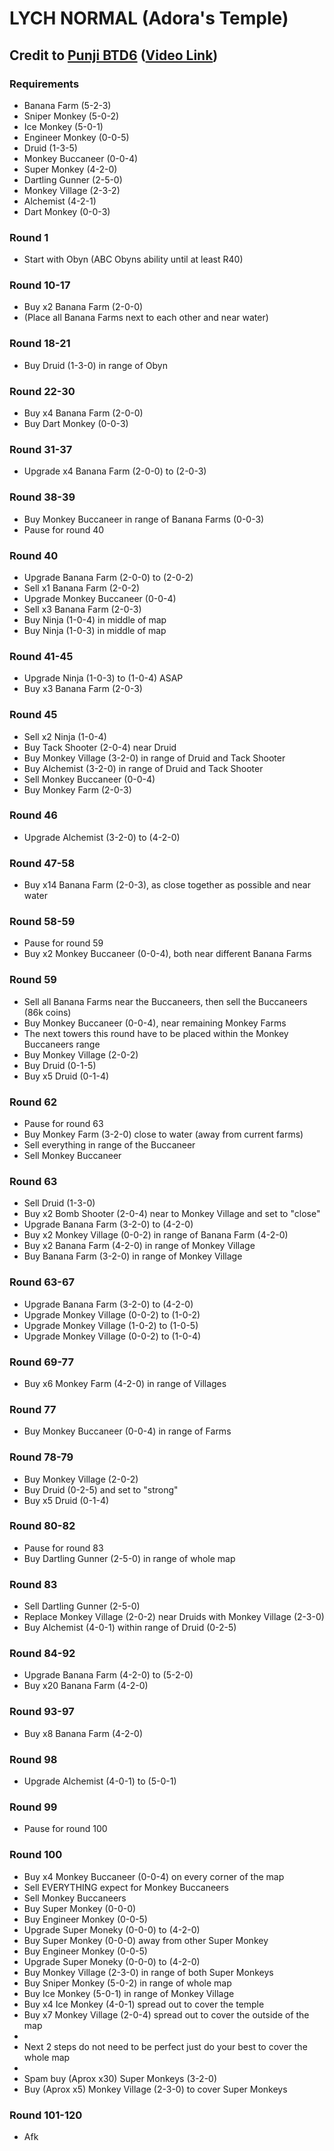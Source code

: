 # LYCH **NORMAL** (Adora's Temple)
## Credit to [Punji BTD6](https://www.youtube.com/channel/UC35sgWgGoeh8pUT-hIXsiWQ) ([Video Link](https://www.youtube.com/watch?v=q6Vl-71RbEE))

### Requirements
* Banana Farm (5-2-3)
* Sniper Monkey (5-0-2)
* Ice Monkey (5-0-1)
* Engineer Monkey (0-0-5)
* Druid (1-3-5)
* Monkey Buccaneer (0-0-4)
* Super Monkey (4-2-0)
* Dartling Gunner (2-5-0)
* Monkey Village (2-3-2)
* Alchemist (4-2-1)
* Dart Monkey (0-0-3)

### Round 1
* Start with Obyn (ABC Obyns ability until at least R40)

### Round 10-17
* Buy x2 Banana Farm (2-0-0)
* (Place all Banana Farms next to each other and near water)

### Round 18-21
* Buy Druid (1-3-0) in range of Obyn

### Round 22-30
* Buy x4 Banana Farm (2-0-0)
* Buy Dart Monkey (0-0-3)

### Round 31-37
* Upgrade x4 Banana Farm (2-0-0) to (2-0-3)

### Round 38-39
* Buy Monkey Buccaneer in range of Banana Farms (0-0-3)
* Pause for round 40

### Round 40
* Upgrade Banana Farm (2-0-0) to (2-0-2)
* Sell x1 Banana Farm (2-0-2)
* Upgrade Monkey Buccaneer (0-0-4)
* Sell x3 Banana Farm (2-0-3)
* Buy Ninja (1-0-4) in middle of map 
* Buy Ninja (1-0-3) in middle of map 

### Round 41-45
* Upgrade Ninja (1-0-3) to (1-0-4) ASAP
* Buy x3 Banana Farm (2-0-3)

### Round 45
* Sell x2 Ninja (1-0-4)
* Buy Tack Shooter (2-0-4) near Druid 
* Buy Monkey Village (3-2-0) in range of Druid and Tack Shooter
* Buy Alchemist (3-2-0) in range of Druid and Tack Shooter 
* Sell Monkey Buccaneer (0-0-4)
* Buy Monkey Farm (2-0-3)

### Round 46
* Upgrade Alchemist (3-2-0) to (4-2-0)

### Round 47-58
* Buy x14 Banana Farm (2-0-3), as close together as possible and near water

### Round 58-59
* Pause for round 59
* Buy x2 Monkey Buccaneer (0-0-4), both near different Banana Farms

### Round 59
* Sell all Banana Farms near the Buccaneers, then sell the Buccaneers (86k coins)
* Buy Monkey Buccaneer (0-0-4), near remaining Monkey Farms
* The next towers this round have to be placed within the Monkey Buccaneers range
* Buy Monkey Village (2-0-2)
* Buy Druid (0-1-5)
* Buy x5 Druid (0-1-4)

### Round 62
* Pause for round 63
* Buy Monkey Farm (3-2-0) close to water (away from current farms)
* Sell everything in range of the Buccaneer
* Sell Monkey Buccaneer

### Round 63
* Sell Druid (1-3-0)
* Buy x2 Bomb Shooter (2-0-4) near to Monkey Village and set to "close"
* Upgrade Banana Farm (3-2-0) to (4-2-0)
* Buy x2 Monkey Village (0-0-2) in range of Banana Farm (4-2-0)
* Buy x2 Banana Farm (4-2-0) in range of Monkey Village
* Buy Banana Farm (3-2-0) in range of Monkey Village

### Round 63-67
* Upgrade Banana Farm (3-2-0) to (4-2-0)
* Upgrade Monkey Village (0-0-2) to (1-0-2)
* Upgrade Monkey Village (1-0-2) to (1-0-5)
* Upgrade Monkey Village (0-0-2) to (1-0-4)

### Round 69-77
* Buy x6 Monkey Farm (4-2-0) in range of Villages

### Round 77
* Buy Monkey Buccaneer (0-0-4) in range of Farms

### Round 78-79
* Buy Monkey Village (2-0-2)
* Buy Druid (0-2-5) and set to "strong"
* Buy x5 Druid (0-1-4)

### Round 80-82
* Pause for round 83
* Buy Dartling Gunner (2-5-0) in range of whole map

### Round 83
* Sell Dartling Gunner (2-5-0)
* Replace Monkey Village (2-0-2) near Druids with Monkey Village (2-3-0)
* Buy Alchemist (4-0-1) within range of Druid (0-2-5)

### Round 84-92
* Upgrade Banana Farm (4-2-0) to (5-2-0)
* Buy x20 Banana Farm (4-2-0)

### Round 93-97
* Buy x8 Banana Farm (4-2-0)

### Round 98
* Upgrade Alchemist (4-0-1) to (5-0-1)

### Round 99
* Pause for round 100

### Round 100
* Buy x4 Monkey Buccaneer (0-0-4) on every corner of the map
* Sell EVERYTHING expect for Monkey Buccaneers
* Sell Monkey Buccaneers
* Buy Super Monkey (0-0-0)
* Buy Engineer Monkey (0-0-5)
* Upgrade Super Moneky (0-0-0) to (4-2-0)
* Buy Super Monkey (0-0-0) away from other Super Monkey
* Buy Engineer Monkey (0-0-5)
* Upgrade Super Moneky (0-0-0) to (4-2-0)
* Buy Monkey Village (2-3-0) in range of both Super Monkeys
* Buy Sniper Monkey (5-0-2) in range of whole map
* Buy Ice Monkey (5-0-1) in range of Monkey Village
* Buy x4 Ice Monkey (4-0-1) spread out to cover the temple
* Buy x7 Monkey Village (2-0-4) spread out to cover the outside of the map
* 
* Next 2 steps do not need to be perfect just do your best to cover the whole map
* 
* Spam buy (Aprox x30) Super Monkeys (3-2-0)
* Buy (Aprox x5) Monkey Village (2-3-0) to cover Super Monkeys

### Round 101-120
* Afk
